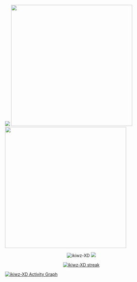 <a href = "https://github.com/ikiwz-XD"><img src = "https://cardivo.vercel.app/api?name=CALLYOURNAME&description=THERE%20IS%20BEAUTY%20IN%20EVERYTHING%20EVEN%20IN%20THE%20SILENCE%20AND%20DARKNESS&image=https://wallpaperaccess.com/full/4370278.jpg&backgroundColor=%23ecf0f1&github=TDR-3000&pattern=topography&colorPattern=%23eaeaea"/><a>
<img src = "https://github-readme-stats.vercel.app/api?username=ikiwz-XD&show_icons=true&theme=bear](https://github-readme-stats.vercel.app/api?username=ikiwz-XD&show_icons=true&count_private=true&title_color=f7d745&text_color=b2d76c&icon_color=6562af&bg_color=00000000&hide=bg-color&hide_border=true" width = 400><img src = "https://github-readme-stats.vercel.app/api/top-langs/?username=ikiwz-XD&layout=compact&count_private=true&title_color=f7d745&text_color=b2d76c&icon_color=6562af&bg_color=00000000&hide=bg-color&hide_border=true" width = 400>
<br><p align='center'><img src="https://komarev.com/ghpvc/?username=ikiwz-XD&label=Total%20Profile%20Visitor&color=071A2C&style=for-the-badge" alt="ikiwz-XD" />
<a href="https://api.daily.dev/get?r=TDR-3000"><img src="https://opencollective.com/vuejs/contributors.svg?width=900" /></a>
<p align='center'><a href="https://api.daily.dev/get?r=TDR-3000">
<p align="center">
    <a href="https://github.com/ikiwz-XD/github-readme-streak-stats">
        <img title="🔥 Get streak stats for your profile at git.io/streak-stats" alt="ikiwz-XD streak" src="https://github-readme-streak-stats.herokuapp.com/?user=ikiwz-XD&theme=black-ice&hide_border=true&stroke=0000&background=060A0CD0"/>
    </a>
</p>
<a href="https://github.com/ikiwz-XD/github-readme-activity-graph"><img alt="ikiwz-XD Activity Graph" src="https://activity-graph.herokuapp.com/graph?username=TDR-3000&bg_color=0D1117&color=5BCDEC&line=5BCDEC&point=FFFFFF&hide_border=true" /></a>
